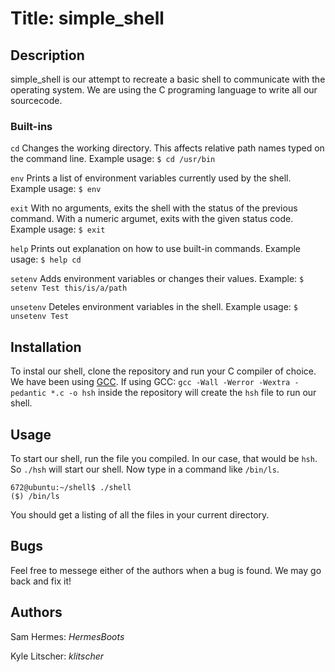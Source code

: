 # Title: simple_shell

## Description

simple_shell is our attempt to recreate a basic shell to communicate with the
operating system. We are using the C programing language to write all our
sourcecode.

### Built-ins

`cd`
Changes the working directory. This affects relative path names typed on the command line.
Example usage: `$ cd /usr/bin`

`env`
Prints a list of environment variables currently used by the shell.
Example usage: `$ env`

`exit`
With no arguments, exits the shell with the status of the previous command. With a numeric argumet, exits with the given status code.
Example usage: `$ exit`

`help`
Prints out explanation on how to use built-in commands.
Example usage: `$ help cd` 

`setenv`
Adds environment variables or changes their values.
Example: `$ setenv Test this/is/a/path`

`unsetenv`
Deteles environment variables in the shell.
Example usage: `$ unsetenv Test`

## Installation

To instal our shell, clone the repository and run your C compiler of choice.
We have been using [GCC](https://gcc.gnu.org). If using GCC:
`gcc -Wall -Werror -Wextra -pedantic *.c -o hsh`
inside the repository will create the `hsh` file to run our shell.

## Usage

To start our shell, run the file you compiled. In our case, that would be `hsh`.
So `./hsh` will start our shell. Now type in a command like `/bin/ls`.
```
672@ubuntu:~/shell$ ./shell
($) /bin/ls
```
You should get a listing of all the files in your current directory.

## Bugs

Feel free to messege either of the authors when a bug is found. We
may go back and fix it!

## Authors
Sam Hermes: *HermesBoots*

Kyle Litscher: *klitscher*
